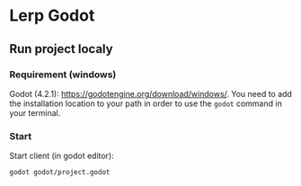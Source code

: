 # Lerp Godot

## Run project localy


### Requirement (windows)

Godot (4.2.1): https://godotengine.org/download/windows/. You need to add the installation location to your path in order to use the `godot` command in your terminal.

### Start

Start client (in godot editor):

```
godot godot/project.godot
```